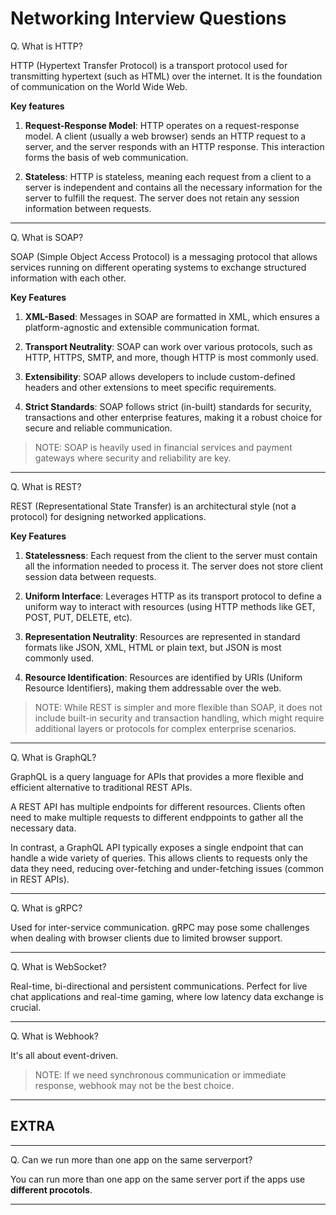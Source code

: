 # Networking Interview Questions

Q. What is HTTP?

HTTP (Hypertext Transfer Protocol) is a transport protocol used for transmitting hypertext (such as HTML) over the internet. It is the foundation of communication on the World Wide Web. 

**Key features**

1. **Request-Response Model**: HTTP operates on a request-response model. A client (usually a web browser) sends an HTTP request to a server, and the server responds with an HTTP response. This interaction forms the basis of web communication. 

2. **Stateless**: HTTP is stateless, meaning each request from a client to a server is independent and contains all the necessary information for the server to fulfill the request. The server does not retain any session information between requests. 

---

Q. What is SOAP?

SOAP (Simple Object Access Protocol) is a messaging protocol that allows services running on different operating systems to exchange structured information with each other.

**Key Features**

1. **XML-Based**: Messages in SOAP are formatted in XML, which ensures a platform-agnostic and extensible communication format.

2. **Transport Neutrality**: SOAP can work over various protocols, such as HTTP, HTTPS, SMTP, and more, though HTTP is most commonly used.

3. **Extensibility**: SOAP allows developers to include custom-defined headers and other extensions to meet specific requirements.

4. **Strict Standards**: SOAP follows strict (in-built) standards for security, transactions and other enterprise features, making it a robust choice for secure and reliable communication.

> NOTE: SOAP is heavily used in financial services and payment gateways where security and reliability are key. 

---

Q. What is REST?

REST (Representational State Transfer) is an architectural style (not a protocol) for designing networked applications. 

**Key Features**

1. **Statelessness**: Each request from the client to the server must contain all the information needed to process it. The server does not store client session data between requests.

2. **Uniform Interface**: Leverages HTTP as its transport protocol to define a uniform way to interact with resources (using HTTP methods like GET, POST, PUT, DELETE, etc).

3. **Representation Neutrality**: Resources are represented in standard formats like JSON, XML, HTML or plain text, but JSON is most commonly used.

4. **Resource Identification**: Resources are identified by URIs (Uniform Resource Identifiers), making them addressable over the web.

> NOTE: While REST is simpler and more flexible than SOAP, it does not include built-in security and transaction handling, which might require additional layers or protocols for complex enterprise scenarios.

---

Q. What is GraphQL?

GraphQL is a query language for APIs that provides a more flexible and efficient alternative to traditional REST APIs. 

A REST API has multiple endpoints for different resources. Clients often need to make multiple requests to different endppoints to gather all the necessary data.

In contrast, a GraphQL API typically exposes a single endpoint that can handle a wide variety of queries. This allows clients to requests only the data they need, reducing over-fetching and under-fetching issues (common in REST APIs).

---

Q. What is gRPC?

Used for inter-service communication. gRPC may pose some challenges when dealing with browser clients due to limited browser support. 

---

Q. What is WebSocket?

Real-time, bi-directional and persistent communications. Perfect for live chat applications and real-time gaming, where low latency data exchange is crucial. 

---

Q. What is Webhook?

It's all about event-driven. 

> NOTE: If we need synchronous communication or immediate response, webhook may not be the best choice. 

---

## EXTRA

---

Q. Can we run more than one app on the same serverport?

You can run more than one app on the same server port if the apps use **different procotols**.

---
